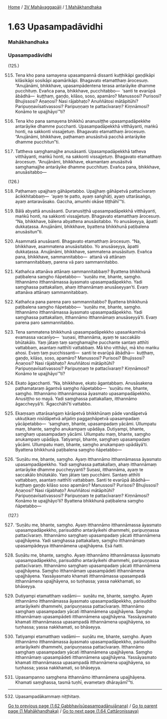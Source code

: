 
[Home](/) / [3V Mahāvaggapāḷi](../../3V.md) / [1 Mahākhandhaka](../1.md)

# 1.63 Upasampadāvidhi

### Mahākhandhaka

### Upasampadāvidhi

(125.)

515. Tena kho pana samayena upasampannā dissanti kuṭṭhikāpi gaṇḍikāpi kilāsikāpi sosikāpi apamārikāpi. Bhagavato etamatthaṃ ārocesuṃ. “Anujānāmi, bhikkhave, upasampādentena terasa antarāyike dhamme pucchituṃ. Evañca pana, bhikkhave, pucchitabbo—  ‘santi te evarūpā ābādhā—  kuṭṭhaṃ, gaṇḍo, kilāso, soso, apamāro? Manussosi? Purisosi? Bhujissosi? Aṇaṇosi? Nasi rājabhaṭo? Anuññātosi mātāpitūhi? Paripuṇṇavīsativassosi? Paripuṇṇaṃ te pattacīvaraṃ? Kiṃnāmosi? Konāmo te upajjhāyo’”ti?

516. Tena kho pana samayena bhikkhū ananusiṭṭhe upasampadāpekkhe antarāyike dhamme pucchanti. Upasampadāpekkhā vitthāyanti, maṅkū honti, na sakkonti vissajjetuṃ. Bhagavato etamatthaṃ ārocesuṃ. “Anujānāmi, bhikkhave, paṭhamaṃ anusāsitvā pacchā antarāyike dhamme pucchitun”ti.

517. Tattheva saṃghamajjhe anusāsanti. Upasampadāpekkhā tatheva vitthāyanti, maṅkū honti, na sakkonti vissajjetuṃ. Bhagavato etamatthaṃ ārocesuṃ. “Anujānāmi, bhikkhave, ekamantaṃ anusāsitvā saṃghamajjhe antarāyike dhamme pucchituṃ. Evañca pana, bhikkhave, anusāsitabbo—

(126.)

518. Paṭhamaṃ upajjhaṃ gāhāpetabbo. Upajjhaṃ gāhāpetvā pattacīvaraṃ ācikkhitabbaṃ—  ‘ayaṃ te patto, ayaṃ saṅghāṭi, ayaṃ uttarāsaṅgo, ayaṃ antaravāsako. Gaccha, amumhi okāse tiṭṭhāhī’”ti.

519. Bālā abyattā anusāsanti. Duranusiṭṭhā upasampadāpekkhā vitthāyanti, maṅkū honti, na sakkonti vissajjetuṃ. Bhagavato etamatthaṃ ārocesuṃ. “Na, bhikkhave, bālena abyattena anusāsitabbo. Yo anusāseyya, āpatti dukkaṭassa. Anujānāmi, bhikkhave, byattena bhikkhunā paṭibalena anusāsitun”ti.

520. Asammatā anusāsanti. Bhagavato etamatthaṃ ārocesuṃ. “Na, bhikkhave, asammatena anusāsitabbo. Yo anusāseyya, āpatti dukkaṭassa. Anujānāmi, bhikkhave, sammatena anusāsituṃ. Evañca pana, bhikkhave, sammannitabbo—  attanā vā attānaṃ sammannitabbaṃ, parena vā paro sammannitabbo.

521. Kathañca attanāva attānaṃ sammannitabbaṃ? Byattena bhikkhunā paṭibalena saṃgho ñāpetabbo—  ‘suṇātu me, bhante, saṃgho. Itthannāmo itthannāmassa āyasmato upasampadāpekkho. Yadi saṃghassa pattakallaṃ, ahaṃ itthannāmaṃ anusāseyyan’ti. Evaṃ attanāva attānaṃ sammannitabbaṃ.

522. Kathañca pana parena paro sammannitabbo? Byattena bhikkhunā paṭibalena saṃgho ñāpetabbo—  ‘suṇātu me, bhante, saṃgho. Itthannāmo itthannāmassa āyasmato upasampadāpekkho. Yadi saṃghassa pattakallaṃ, itthannāmo itthannāmaṃ anusāseyyā’ti. Evaṃ parena paro sammannitabbo.

523. Tena sammatena bhikkhunā upasampadāpekkho upasaṅkamitvā evamassa vacanīyo—  ‘suṇasi, itthannāma, ayaṃ te saccakālo bhūtakālo. Yaṃ jātaṃ taṃ saṃghamajjhe pucchante santaṃ atthīti vattabbaṃ, asantaṃ natthīti vattabbaṃ. Mā kho vitthāyi, mā kho maṅku ahosi. Evaṃ taṃ pucchissanti—  santi te evarūpā ābādhā—  kuṭṭhaṃ, gaṇḍo, kilāso, soso, apamāro? Manussosi? Purisosi? Bhujissosi? Aṇaṇosi? Nasi rājabhaṭo? Anuññātosi mātāpitūhi? Paripuṇṇavīsativassosi? Paripuṇṇaṃ te pattacīvaraṃ? Kiṃnāmosi? Konāmo te upajjhāyo’”ti?

524. Ekato āgacchanti. “Na, bhikkhave, ekato āgantabbaṃ. Anusāsakena paṭhamataraṃ āgantvā saṃgho ñāpetabbo—  ‘suṇātu me, bhante, saṃgho. Itthannāmo itthannāmassa āyasmato upasampadāpekkho. Anusiṭṭho so mayā. Yadi saṃghassa pattakallaṃ, itthannāmo āgaccheyyā’ti. ‘Āgacchāhī’ti vattabbo.

525. Ekaṃsaṃ uttarāsaṅgaṃ kārāpetvā bhikkhūnaṃ pāde vandāpetvā ukkuṭikaṃ nisīdāpetvā añjaliṃ paggaṇhāpetvā upasampadaṃ yācāpetabbo—  ‘saṃghaṃ, bhante, upasampadaṃ yācāmi. Ullumpatu maṃ, bhante, saṃgho anukampaṃ upādāya. Dutiyampi, bhante, saṃghaṃ upasampadaṃ yācāmi. Ullumpatu maṃ, bhante, saṃgho anukampaṃ upādāya. Tatiyampi, bhante, saṃghaṃ upasampadaṃ yācāmi. Ullumpatu maṃ, bhante, saṃgho anukampaṃ upādāyā’ti. Byattena bhikkhunā paṭibalena saṃgho ñāpetabbo—

526. ‘Suṇātu me, bhante, saṃgho. Ayaṃ itthannāmo itthannāmassa āyasmato upasampadāpekkho. Yadi saṃghassa pattakallaṃ, ahaṃ itthannāmaṃ antarāyike dhamme puccheyyanti? Suṇasi, itthannāma, ayaṃ te saccakālo bhūtakālo. Yaṃ jātaṃ taṃ pucchāmi. Santaṃ atthīti vattabbaṃ, asantaṃ natthīti vattabbaṃ. Santi te evarūpā ābādhā—  kuṭṭhaṃ gaṇḍo kilāso soso apamāro? Manussosi? Purisosi? Bhujissosi? Aṇaṇosi? Nasi rājabhaṭo? Anuññātosi mātāpitūhi? Paripuṇṇavīsativassosi? Paripuṇṇaṃ te pattacīvaraṃ? Kiṃnāmosi? Konāmo te upajjhāyo’ti? Byattena bhikkhunā paṭibalena saṃgho ñāpetabbo—

(127.)

527. ‘Suṇātu me, bhante, saṃgho. Ayaṃ itthannāmo itthannāmassa āyasmato upasampadāpekkho, parisuddho antarāyikehi dhammehi, paripuṇṇassa pattacīvaraṃ. Itthannāmo saṃghaṃ upasampadaṃ yācati itthannāmena upajjhāyena. Yadi saṃghassa pattakallaṃ, saṃgho itthannāmaṃ upasampādeyya itthannāmena upajjhāyena. Esā ñatti.

528. Suṇātu me, bhante, saṃgho. Ayaṃ itthannāmo itthannāmassa āyasmato upasampadāpekkho, parisuddho antarāyikehi dhammehi, paripuṇṇassa pattacīvaraṃ. Itthannāmo saṃghaṃ upasampadaṃ yācati itthannāmena upajjhāyena. Saṃgho itthannāmaṃ upasampādeti itthannāmena upajjhāyena. Yassāyasmato khamati itthannāmassa upasampadā itthannāmena upajjhāyena, so tuṇhassa; yassa nakkhamati, so bhāseyya.

529. Dutiyampi etamatthaṃ vadāmi—  suṇātu me, bhante, saṃgho. Ayaṃ itthannāmo itthannāmassa āyasmato upasampadāpekkho, parisuddho antarāyikehi dhammehi, paripuṇṇassa pattacīvaraṃ. Itthannāmo saṃghaṃ upasampadaṃ yācati itthannāmena upajjhāyena. Saṃgho itthannāmaṃ upasampādeti itthannāmena upajjhāyena. Yassāyasmato khamati itthannāmassa upasampadā itthannāmena upajjhāyena, so tuṇhassa; yassa nakkhamati, so bhāseyya.

530. Tatiyampi etamatthaṃ vadāmi—  suṇātu me, bhante, saṃgho. Ayaṃ itthannāmo itthannāmassa āyasmato upasampadāpekkho, parisuddho antarāyikehi dhammehi, paripuṇṇassa pattacīvaraṃ. Itthannāmo saṃghaṃ upasampadaṃ yācati itthannāmena upajjhāyena. Saṃgho itthannāmaṃ upasampādeti itthannāmena upajjhāyena. Yassāyasmato khamati itthannāmassa upasampadā itthannāmena upajjhāyena, so tuṇhassa; yassa nakkhamati, so bhāseyya.

531. Upasampanno saṃghena itthannāmo itthannāmena upajjhāyena. Khamati saṃghassa, tasmā tuṇhī, evametaṃ dhārayāmī’”ti.

---

532. Upasampadākammaṃ niṭṭhitaṃ.



[Go to previous page (1.62 Gabbhavīsūpasampadānujānana)](1.62.md) / [Go to parent page (1 Mahākhandhaka)](../1.md) / [Go to next page (1.64 Cattāronissaya)](1.64.md)


